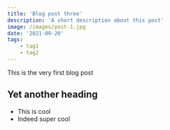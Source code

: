 ```yaml
---
title: 'Blog post three'
description: 'A short description about this post'
image: /images/post-1.jpg
date: '2021-09-20'
tags: 
    - tag1
    - tag2
---
```


This is the very first blog post

## Yet another heading

- This is cool
- Indeed super cool